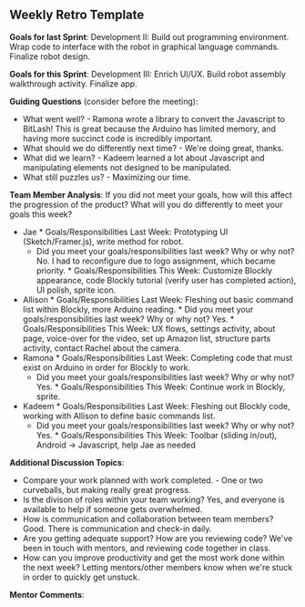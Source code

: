 ## Weekly Retro Template  

**Goals for last Sprint**:
Development II: Build out programming environment. Wrap code to interface with the robot in graphical language commands. Finalize robot design.

**Goals for this Sprint**:
Development III: Enrich UI/UX. Build robot assembly walkthrough activity. Finalize app.

**Guiding Questions** (consider before the meeting):

  *  What went well?
    - Ramona wrote a library to convert the Javascript to BitLash! This is great because the Arduino has limited memory, and having more succinct code is incredibly important.
  *  What should we do differently next time?
    - We're doing great, thanks.
  *  What did we learn?
    - Kadeem learned a lot about Javascript and manipulating elements not designed to be manipulated.
  *  What still puzzles us?
    - Maximizing our time.
 
**Team Member Analysis**:
If you did not meet your goals, how will this affect the progression of the product? What will you do differently to meet your goals this week?

  *  Jae
    * Goals/Responsibilities Last Week: Prototyping UI (Sketch/Framer.js), write method for robot.
        * Did you meet your goals/responsibilities last week? Why or why not? No. I had to reconfigure due to logo assignment, which became priority.
    * Goals/Responsibilities This Week: Customize Blockly appearance, code Blockly tutorial (verify user has completed action), UI polish, sprite icon.
  *  Allison
    * Goals/Responsibilities Last Week: Fleshing out basic command list within Blockly, more Arduino reading.
         * Did you meet your goals/responsibilities last week? Why or why not? Yes.
    * Goals/Responsibilities This Week: UX flows, settings activity, about page, voice-over for the video, set up Amazon list, structure parts activity, contact Rachel about the camera.
  *  Ramona
    * Goals/Responsibilities Last Week: Completing code that must exist on Arduino in order for Blockly to work.
        * Did you meet your goals/responsibilities last week? Why or why not? Yes.
    * Goals/Responsibilities This Week: Continue work in Blockly, sprite.
  *  Kadeem
    * Goals/Responsibilities Last Week: Fleshing out Blockly code, working with Allison to define basic commands list.
       * Did you meet your goals/responsibilities last week? Why or why not? Yes.
    * Goals/Responsibilities This Week: Toolbar (sliding in/out), Android -> Javascript, help Jae as needed

**Additional Discussion Topics**:

  *  Compare your work planned with work completed.
    - One or two curveballs, but making really great progress.
  *  Is the divison of roles within your team working? Yes, and everyone is available to help if someone gets overwhelmed.
  *  How is communication and collaboration between team members? Good. There is communication and check-in daily.
  *  Are you getting adequate support? How are you reviewing code? We've been in touch with mentors, and reviewing code together in class.
  *  How can you improve productivity and get the most work done within the next week? Letting mentors/other members know when we're stuck in order to quickly get unstuck.

**Mentor Comments**:  
